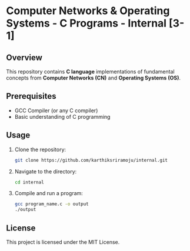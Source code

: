 # Computer Networks & Operating Systems - C Programs - Internal [3-1]

## Overview
This repository contains **C language** implementations of fundamental concepts from **Computer Networks (CN)** and **Operating Systems (OS)**.


## Prerequisites
- GCC Compiler (or any C compiler)
- Basic understanding of C programming

## Usage
1. Clone the repository:
   ```sh
   git clone https://github.com/karthiksriramoju/internal.git
   ```
2. Navigate to the directory:
   ```sh
   cd internal
   ```
3. Compile and run a program:
   ```sh
   gcc program_name.c -o output
   ./output
   ```

## License
This project is licensed under the MIT License.
